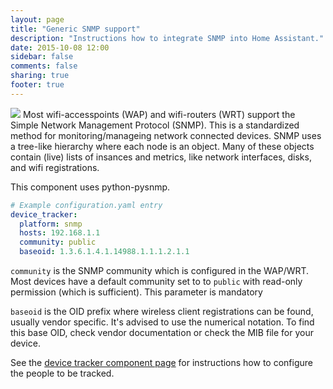 ```yaml
---
layout: page
title: "Generic SNMP support"
description: "Instructions how to integrate SNMP into Home Assistant."
date: 2015-10-08 12:00
sidebar: false
comments: false
sharing: true
footer: true
---
```


<img src='/images/supported_brands/network-snmp.png' class='brand pull-right' />
Most wifi-accesspoints (WAP) and wifi-routers (WRT) support the Simple Network Management Protocol (SNMP).
This is a standardized method for monitoring/manageing network connected devices. SNMP uses a tree-like
hierarchy where each node is an object. Many of these objects contain (live) lists of insances and metrics,
like network interfaces, disks, and wifi registrations.

This component uses python-pysnmp.

```yaml
# Example configuration.yaml entry
device_tracker:
  platform: snmp
  hosts: 192.168.1.1
  community: public
  baseoid: 1.3.6.1.4.1.14988.1.1.1.2.1.1
```

`community` is the SNMP community which is configured in the WAP/WRT. Most devices have a default
community set to to `public` with read-only permission (which is sufficient). This parameter is mandatory

`baseoid` is the OID prefix where wireless client registrations can be found, usually vendor specific.
It's advised to use the numerical notation. To find this base OID, check vendor documentation or check
the MIB file for your device.

See the [device tracker component page](/components/device_tracker.html) for instructions how to
configure the people to be tracked.
